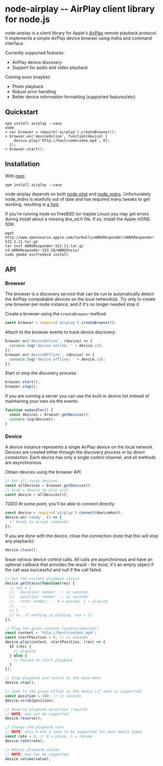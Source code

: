 node-airplay -- AirPlay client library for node.js
====================================

node-airplay is a client library for Apple's
[AirPlay](http://en.wikipedia.org/wiki/AirPlay) remote playback protocol.
It implements a simple AirPlay device browser using mdns and command interface.

Currently supported features:

* AirPlay device discovery
* Support for audio and video playback

Coming soon (maybe):

* Photo playback
* Robust error handling
* Better device information formatting (supported features/etc)

## Quickstart

```console
npm install airplay --save
node
> var browser = require('airplay').createBrowser();
> browser.on('deviceOnline', function(device) {
    device.play('http://host/somevideo.mp4', 0);
  });
> browser.start();
```

## Installation

With [npm](http://npmjs.org):
```console
npm install airplay --save
```

node-airplay depends on both
[node-plist](https://github.com/TooTallNate/node-plist) and
[node_mdns](https://github.com/agnat/node_mdns). Unfortunately
node_mdns is woefully out of date and has required many tweaks to get working,
resulting in [a fork](https://github.com/benvanik/node_mdns).

If you're running node on FreeBSD (or maybe Linux) you may get errors during
install about a missing dns_sd.h file. If so, install the Apple mDNS SDK:

```console
wget http://www.opensource.apple.com/tarballs/mDNSResponder/mDNSResponder-522.1.11.tar.gz
tar zxvf mDNSResponder-522.11.tar.gz
cd mDNSResponder-333.10/mDNSPosix/
sudo gmake os=freebsd install
```

## API

### Browser

The browser is a discovery service that can be run to automatically detect the
AirPlay-compatiable devices on the local network(s). Try only to create one
browser per node instance, and if it's no longer needed stop it.

Create a browser using the `createBrowser` method:
```js
const browser = require('airplay').createBrowser();
```

Attach to the browser events to track device discovery:
```js
browser.on('deviceOnline', (device) => {
  console.log('device online: ' + device.id);
});
browser.on('deviceOffline', (device) => {
  console.log('device offline: ' + device.id);
});
```

Start or stop the discovery process:
```js
browser.start();
browser.stop();
```

If you are running a server you can use the built-in device list instead of
maintaining your own via the events:
```js
function myHandler() {
  const devices = browser.getDevices();
  console.log(devices);
}
```
### Device

A device instance represents a single AirPlay device on the local network.
Devices are created either through the discovery process or by direct
connection. Each device has only a single control channel, and all methods are
asynchronous.

Obtain devices using the browser API:
```js
// Get all ready devices
const allDevices = browser.getDevices();
// Grab a device to play with
const device = allDevices[0];
```

*TODO* At some point, you'll be able to connect directly:
```js
const device = require('airplay').connect(deviceHost);
device.on('ready', () => {
  // Ready to accept commands
});
```

If you are done with the device, close the connection (note that this will stop
any playback):
```js
device.close();
```

Issue various device control calls. All calls are asynchronous and have an
optional callback that provides the result - for most, it's an empty object if
the call was successful and null if the call failed.

```js
// Get the current playback status
device.getStatus(function(res) {
  // res = {
  //   duration: number, -- in seconds
  //   position: number, -- in seconds
  //   rate: number, -- 0 = paused, 1 = playing
  //   ...
  // }
  // or, if nothing is playing, res = {}
});

// Play the given content (audio/video/etc)
const content = 'http://host/content.mp4';
const startPosition = 0; // in seconds
device.play(content, startPosition, (res) => {
  if (res) {
    // playing
  } else {
    // failed to start playback
  }
});

// Stop playback and return to the main menu
device.stop();

// Seek to the given offset in the media (if seek is supported)
const position = 500; // in seconds
device.scrub(position);

// Reverse playback direction (rewind)
// NOTE: may not be supported
device.reverse();

// Change the playback rate
// NOTE: only 0 and 1 seem to be supported for most media types
const rate = 0; // 0 = pause, 1 = resume
device.rate(rate);

// Adjust playback volume
// NOTE: may not be supported
device.volume(value);
```
